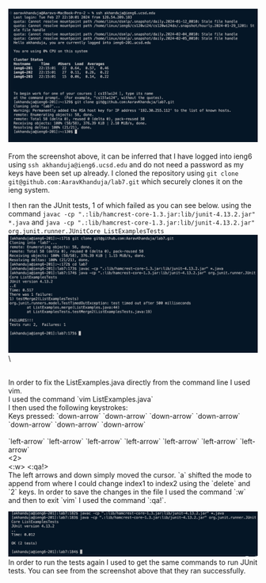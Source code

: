![Image](ssh_git.png)\
<br>
From the screenshot above, it can be inferred that I have logged into ieng6 using `ssh akhanduja@ieng6.ucsd.edu` and do not need a password as my keys have been set up already. 
I cloned the repository using `git clone git@github.com:AaravKhanduja/lab7.git` which securely clones it on the ieng system.


I then ran the JUnit tests, 1 of which failed as you can see below. using the command `javac -cp ".:lib/hamcrest-core-1.3.jar:lib/junit-4.13.2.jar" *.java` and `java -cp ".:lib/hamcrest-core-1.3.jar:lib/junit-4.13.2.jar" org.junit.runner.JUnitCore ListExamplesTests`
<br>
![Image](tests_failed.png)\

<br>
In order to fix the ListExamples.java directly from the command line I used vim. <br>
I used the command `vim ListExamples.java` <br>
I then used the following keystrokes: <br>
Keys pressed: 
`down-arrow` `down-arrow` `down-arrow` `down-arrow` `down-arrow` `down-arrow` `down-arrow` <br>
  <a> <br>
  `left-arrow` `left-arrow` `left-arrow` `left-arrow` `left-arrow` `left-arrow` `left-arrow` <br>
  <delete><2><esc> <br>
  <:w> <:qa!> <br>
The left arrows and down simply moved the cursor. `a` shifted the mode to append from where I could change index1 to index2 using the `delete` and `2` keys. In order to save the changes in the file I used the command `:w` and then to exit `vim` I used the command `:qa!`.<br>

![Image](tests_passed.png)
In order to run the tests again I used <up-arrow> to get the same commands to run JUnit tests. You can see from the screenshot above that they ran successfully. 
<br>


